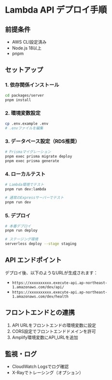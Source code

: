 # Lambda API デプロイ手順

## 前提条件
- AWS CLI設定済み
- Node.js 18以上
- pnpm

## セットアップ

### 1. 依存関係インストール
```bash
cd packages/server
pnpm install
```

### 2. 環境変数設定
```bash
cp .env.example .env
# .envファイルを編集
```

### 3. データベース設定（RDS推奨）
```bash
# Prismaマイグレーション
pnpm exec prisma migrate deploy
pnpm exec prisma generate
```

### 4. ローカルテスト
```bash
# Lambda環境でテスト
pnpm run dev:lambda

# 通常のExpressサーバーでテスト
pnpm run dev
```

### 5. デプロイ
```bash
# 本番デプロイ
pnpm run deploy

# ステージング環境
serverless deploy --stage staging
```

## API エンドポイント
デプロイ後、以下のようなURLが生成されます：
- `https://xxxxxxxxxx.execute-api.ap-northeast-1.amazonaws.com/dev/api/`
- `https://xxxxxxxxxx.execute-api.ap-northeast-1.amazonaws.com/dev/health`

## フロントエンドとの連携
1. API URLをフロントエンドの環境変数に設定
2. CORS設定でフロントエンドドメインを許可
3. Amplify環境変数にAPI_URLを追加

## 監視・ログ
- CloudWatch Logsでログ確認
- X-Rayでトレーシング（オプション）